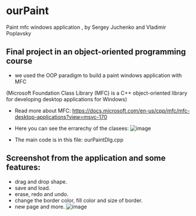 # ourPaint
Paint mfc windows application , by Sergey Juchenko and Vladimir Poplavsky

## Final project in an object-oriented programming course
* we used the OOP paradigm to build a paint windows application with MFC 

(Microsoft Foundation Class Library (MFC) is a C++ object-oriented library for developing desktop applications for Windows)

* Read more about MFC: https://docs.microsoft.com/en-us/cpp/mfc/mfc-desktop-applications?view=msvc-170

* Here you can see the errarechy of the clasees:
 ![image](https://user-images.githubusercontent.com/76474133/176143502-4453a29b-eefe-4281-9d07-1550809a0eb2.png)


* The main code is in this file: ourPaintDlg.cpp


## Screenshot from the application and some features:
* drag and drop shape.
* save and load.
* erase, redo and undo.
* change the border color, fill color and size of border.
* new page and more.
![image](https://user-images.githubusercontent.com/76474133/176144535-29f4079a-e83d-4327-a5c4-7e402aa3c5fa.png)




